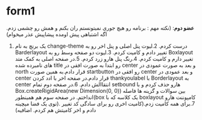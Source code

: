 # form1

**عضو دوم**:
(نکته مهم : برنامه رو هیچ جوری نمیتونستم ران بکنم و همش رو چشمی زدم. اگه اشتباهی پیش اومده پیشاپیش عذر میخوام)
1.	یک برنچ به نام change-theme درست کردم.
2.لیوت پنل اصلی و پنل اخر رو به Barderlayout تغییر دادم و کامیت کردم.
3.لیوت دو صفحه وسط رو به Boxlayout تغییر دارم و کامیت کردم.
4.رنگ پنل هارو زرد کردم.
5.در صفحه اصلی به کمک متد های نامبرده شده title رو ابتدا به صورت افقی در center و بعد به صورت عمودی در north  قرار دادم.به همین صورت startbutton رو افقی در center و بعد عمودی در center قرار دادم.در صفحه اخر با ادد کردن thankyoulabel با Borderlayout به center انتقاالش دادم.
6.در صفحه دوم تمام setbound هارو حذف کردم و با Box.createRigidArea(new Dimension(0, 0)) بین سوالات و گزینه ها فاصله انداختم. در صفحه سوم هم همینطور(box یک کلاسه که با boxlayout کامپوننت هارو توی یک فضا میچینه).
7.برای همه کامیت زدم.(کامیت اخری رو برای سادگی کد تغییر دادم و اخر کامیتش هم کردم. اضافیه)
